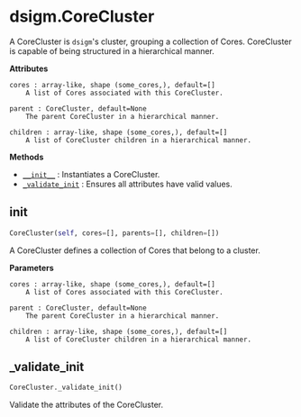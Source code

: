 # dsigm.CoreCluster

A CoreCluster is `dsigm`'s cluster, grouping a collection of Cores.
CoreCluster is capable of being structured in a hierarchical manner.

**Attributes**
```
cores : array-like, shape (some_cores,), default=[]
	A list of Cores associated with this CoreCluster.

parent : CoreCluster, default=None
	The parent CoreCluster in a hierarchical manner.

children : array-like, shape (some_cores,), default=[]
	A list of CoreCluster children in a hierarchical manner.
```

**Methods**
- [`__init__`](https://github.com/paradoxysm/dsigm/blob/0.3.1/doc/pydoc/CoreCluster.md#CoreCluster) : Instantiates a CoreCluster.
- [`_validate_init`](https://github.com/paradoxysm/dsigm/blob/0.3.1/doc/pydoc/CoreCluster.md#_validate_init) : Ensures all attributes have valid values.

## __init__
```python
CoreCluster(self, cores=[], parents=[], children=[])
```

A CoreCluster defines a collection of Cores that belong to a cluster.

**Parameters**
```
cores : array-like, shape (some_cores,), default=[]
	A list of Cores associated with this CoreCluster.

parent : CoreCluster, default=None
	The parent CoreCluster in a hierarchical manner.

children : array-like, shape (some_cores,), default=[]
	A list of CoreCluster children in a hierarchical manner.
```

## _validate_init
```python
CoreCluster._validate_init()
```
Validate the attributes of the CoreCluster.
